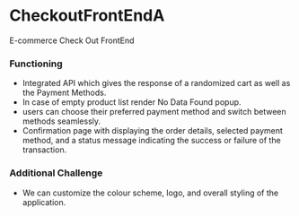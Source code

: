 # CheckoutFrontEndA
E-commerce Check Out FrontEnd

### Functioning
- Integrated API which gives the response of a randomized cart as well as the Payment Methods.
- In case of empty product list render No Data Found popup.
- users can choose their preferred payment method and switch between methods seamlessly.
- Confirmation page with displaying the order details, selected payment method, and a status message indicating the success or failure of the transaction.


### Additional Challenge
- We can customize the colour scheme, logo, and overall styling of the application.


